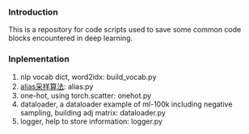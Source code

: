 ### Introduction

This is a repository for code scripts used to save some common code blocks encountered in deep learning.

### Inplementation

1. nlp vocab dict, word2idx: build_vocab.py
2. [alias采样算法](https://blog.csdn.net/haolexiao/article/details/65157026): alias.py
3. one-hot, using torch.scatter: onehot.py
4. dataloader, a dataloader example of ml-100k including negative sampling, building adj matrix: dataloader.py 
5. logger, help to store information: logger.py
